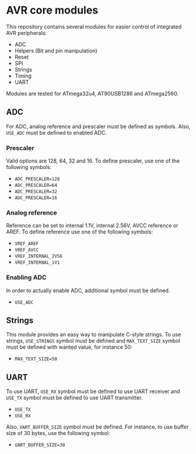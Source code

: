 # AVR core modules

This repository contains several modules for easier control of integrated AVR peripherals:

- ADC
- Helpers (Bit and pin manipulation)
- Reset
- SPI
- Strings
- Timing
- UART

Modules are tested for ATmega32u4, AT90USB1286 and ATmega2560.

## ADC

For ADC, analog reference and prescaler must be defined as symbols. Also, `USE_ADC` must be defined to enabled ADC.

### Prescaler

Valid options are 128, 64, 32 and 16. To define prescaler, use one of the following symbols:
- `ADC_PRESCALER=128`
- `ADC_PRESCALER=64`
- `ADC_PRESCALER=32`
- `ADC_PRESCALER=16`

### Analog reference

Reference can be set to internal 1.1V, internal 2.56V, AVCC reference or AREF. To define reference use one of the following symbols:

- `VREF_AREF`
- `VREF_AVCC`
- `VREF_INTERNAL_2V56`
- `VREF_INTERNAL_1V1`

### Enabling ADC

In order to actually enable ADC, additional symbol must be defined.

- `USE_ADC`

## Strings

This module provides an easy way to manipulate C-style strings. To use strings, `USE_STRINGS` symbol must be defined and `MAX_TEXT_SIZE` symbol must be defined with wanted value, for instance 50:

- `MAX_TEXT_SIZE=50`

## UART

To use UART, `USE_RX` symbol must be defined to use UART receiver and `USE_TX` symbol must be defined to use UART transmitter.

- `USE_TX`
- `USE_RX`

Also, `UART_BUFFER_SIZE` symbol must be defined. For instance, to use buffer size of 30 bytes, use the following symbol:
- `UART_BUFFER_SIZE=30`